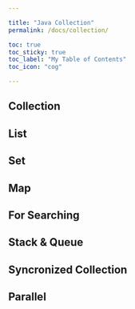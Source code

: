```yaml
---

title: "Java Collection"
permalink: /docs/collection/

toc: true
toc_sticky: true
toc_label: "My Table of Contents"
toc_icon: "cog"

---
```




## Collection



## List



## Set



## Map



## For Searching



## Stack & Queue



## Syncronized Collection



## Parallel



